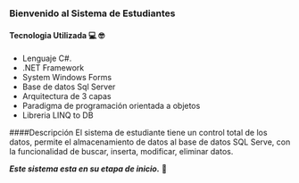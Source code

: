 ### Bienvenido al Sistema de Estudiantes
#### Tecnologia Utilizada  💻  🤓  
- Lenguaje C#.
- .NET Framework
- System Windows Forms
- Base de datos Sql Server
- Arquitectura de 3 capas
- Paradigma de programación orientada a objetos
- Libreria LINQ to DB

####Descripción
El sistema de estudiante tiene un control total de los datos, permite el almacenamiento de datos al base de datos SQL Serve, con la funcionalidad de buscar, inserta, modificar, eliminar datos.

***Este sistema esta en su etapa de inicio.***  👷 
